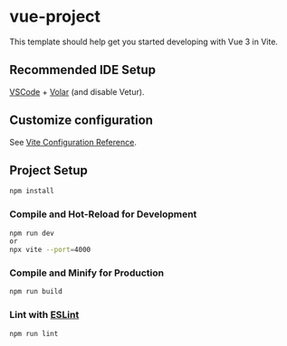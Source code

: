 # vue-project

This template should help get you started developing with Vue 3 in Vite.

## Recommended IDE Setup

[VSCode](https://code.visualstudio.com/) + [Volar](https://marketplace.visualstudio.com/items?itemName=Vue.volar) (and disable Vetur).

## Customize configuration

See [Vite Configuration Reference](https://vitejs.dev/config/).

## Project Setup

```sh
npm install
```

### Compile and Hot-Reload for Development

```sh
npm run dev
or
npx vite --port=4000
```

### Compile and Minify for Production

```sh
npm run build
```

### Lint with [ESLint](https://eslint.org/)

```sh
npm run lint
```
